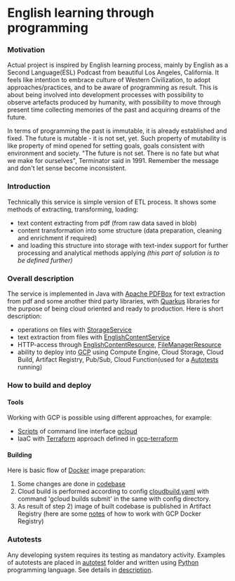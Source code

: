 # English learning through programming

### Motivation

Actual project is inspired by English learning process, mainly by English as a Second Language(ESL) Podcast from beautiful Los Angeles, California. 
It feels like intention to embrace culture of Western Civilization, to adopt approaches/practices, and to be aware of programming as result. 
This is about being involved into development processes with possibility to observe artefacts produced by humanity, with possibility to move through present time collecting memories of the past and acquiring dreams of the future.

In terms of programming the past is immutable, it is already established and fixed. The future is mutable - it is not set, yet. Such property of mutability is like property of mind opened for setting goals, goals consistent with environment and society.
"The future is not set. There is no fate but what we make for ourselves", Terminator said in 1991. Remember the message and don't let sense become inconsistent.

### Introduction

Technically this service is simple version of ETL process. It shows some methods of extracting, transforming, loading:
- text content extracting from pdf (from raw data saved in blob)
- content transformation into some structure (data preparation, cleaning and enrichment if required)
- and loading this structure into storage with text-index support for further processing and analytical methods applying *(this part of solution is to be defined further)*

### Overall description

The service is implemented in Java with [Apache PDFBox](https://pdfbox.apache.org/) for text extraction from pdf and some another third party libraries, with [Quarkus](https://quarkus.io/) libraries for the purpose of being cloud oriented and ready to production.
Here is short description:
- operations on files with [StorageService](./src/main/java/org/example/storage/StorageService.java)
- text extraction from files with [EnglishContentService](./src/main/java/org/example/service/EnglishContentService.java)
- HTTP-access through [EnglishContentResource](./src/main/java/org/example/rest/EnglishContentResource.java), [FileManagerResource](./src/main/java/org/example/rest/FileManagerResource.java)
- ability to deploy into [GCP](https://cloud.google.com/) using Compute Engine, Cloud Storage, Cloud Build, Artifact Registry, Pub/Sub, Cloud Function(used for a [Autotests](#autotests) running)

### How to build and deploy

#### Tools
Working with GCP is possible using different approaches, for example:
- [Scripts](./gcp) of command line interface [gcloud](https://cloud.google.com/sdk/gcloud)
- IaaC with [Terraform](https://www.terraform.io/) approach defined in [gcp-terraform](./gcp-terraform)

#### Building
Here is basic flow of [Docker](https://www.docker.com/) image preparation:
1) Some changes are done in [codebase](./src)
2) Cloud build is performed according to config [cloudbuild.yaml](./cloudbuild.yaml)
with command 'gcloud builds submit' in the same with config directory.
3) As result of step 2) image of built codebase is published in Artifact Registry (here are some [notes](./notes/gcp_docker.txt) of how to work with GCP Docker Registry) 

### Autotests

Any developing system requires its testing as mandatory activity. Examples of autotests are placed in [autotest](./autotest) folder and written using [Python](https://www.python.org/) programming language.
See details in [description](./autotest/README.md).
